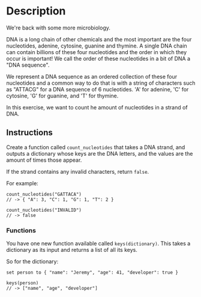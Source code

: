 # Description

We're back with some more microbiology.

DNA is a long chain of other chemicals and the most important are the four nucleotides, adenine, cytosine, guanine and thymine.
A single DNA chain can contain billions of these four nucleotides and the order in which they occur is important!
We call the order of these nucleotides in a bit of DNA a "DNA sequence".

We represent a DNA sequence as an ordered collection of these four nucleotides and a common way to do that is with a string of characters such as "ATTACG" for a DNA sequence of 6 nucleotides.
'A' for adenine, 'C' for cytosine, 'G' for guanine, and 'T' for thymine.

In this exercise, we want to count he amount of nucleotides in a strand of DNA.

## Instructions

Create a function called `count_nucleotides` that takes a DNA strand, and outputs a dictionary whose keys are the DNA letters, and the values are the amount of times those appear.

If the strand contains any invalid characters, return `false`.

For example:

```
count_nucleotides("GATTACA")
// -> { "A": 3, "C": 1, "G": 1, "T": 2 }

count_nucleotides("INVALID")
// -> false
```

### Functions

You have one new function available called `keys(dictionary)`.
This takes a dictionary as its input and returns a list of all its keys.

So for the dictionary:

```
set person to { "name": "Jeremy", "age": 41, "developer": true }

keys(person)
// -> ["name", "age", "developer"]
```
